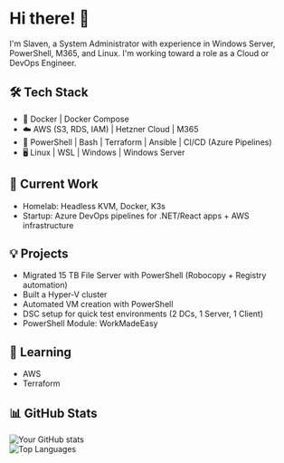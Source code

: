 # Hi there! 👋

I'm Slaven, a System Administrator with experience in Windows Server, PowerShell, M365, and Linux. I'm working toward a role as a Cloud or DevOps Engineer.

## 🛠️ Tech Stack
- 🐳 Docker | Docker Compose
- ☁️ AWS (S3, RDS, IAM) | Hetzner Cloud | M365
- 🔧 PowerShell | Bash | Terraform | Ansible | CI/CD (Azure Pipelines)
- 🖥️ Linux | WSL | Windows | Windows Server
## 🚀 Current Work
- Homelab: Headless KVM, Docker, K3s
- Startup: Azure DevOps pipelines for .NET/React apps + AWS infrastructure
## 💡 Projects
- Migrated 15 TB File Server with PowerShell (Robocopy + Registry automation)
- Built a Hyper-V cluster
- Automated VM creation with PowerShell
- DSC setup for quick test environments (2 DCs, 1 Server, 1 Client)
- PowerShell Module: WorkMadeEasy
## 🌱 Learning
- AWS
- Terraform

## 📊 GitHub Stats  
![Your GitHub stats](https://github-readme-stats.vercel.app/api?username=slaveng22&show_icons=true&theme=tokyonight)  
![Top Languages](https://github-readme-stats.vercel.app/api/top-langs/?username=slaveng22&layout=compact&theme=tokyonight)  


<!--
**slaveng22/slaveng22** is a ✨ _special_ ✨ repository because its `README.md` (this file) appears on your GitHub profile.
-->
